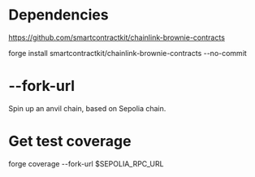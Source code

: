 # Dependencies
https://github.com/smartcontractkit/chainlink-brownie-contracts

forge install smartcontractkit/chainlink-brownie-contracts --no-commit


# --fork-url
Spin up an anvil chain, based on Sepolia chain. 

# Get test coverage 
forge coverage --fork-url $SEPOLIA_RPC_URL


